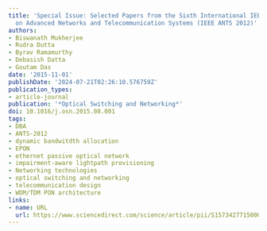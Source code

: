 ```yaml
---
title: 'Special Issue: Selected Papers from the Sixth International IEEE Conference
  on Advanced Networks and Telecommunication Systems (IEEE ANTS 2012)'
authors:
- Biswanath Mukherjee
- Rudra Dutta
- Byrav Ramamurthy
- Debasish Datta
- Goutam Das
date: '2015-11-01'
publishDate: '2024-07-21T02:26:10.576759Z'
publication_types:
- article-journal
publication: '*Optical Switching and Networking*'
doi: 10.1016/j.osn.2015.08.001
tags:
- DBA
- ANTS-2012
- dynamic bandwitdth allocation
- EPON
- ethernet passive optical network
- impairment-aware lightpath provisioning
- Networking technologies
- optical switching and networking
- telecommunication design
- WDM/TDM PON architecture
links:
- name: URL
  url: https://www.sciencedirect.com/science/article/pii/S1573427715000545
---
```


